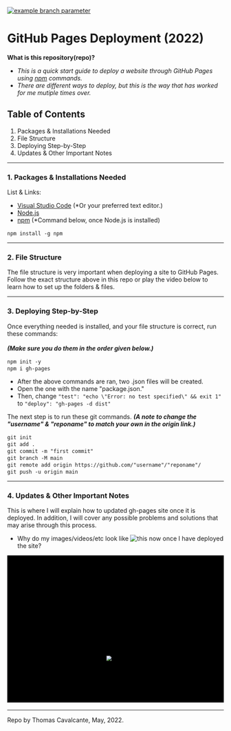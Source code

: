 [![example branch parameter](https://github.com/github/docs/actions/workflows/main.yml/badge.svg?branch=feature-1)](https://app.travis-ci.com/cavalcantethomas/GitHub-Pages-Deploy.svg?branch=main)
# GitHub Pages Deployment (2022)

**What is this repository(repo)?** <br>
- *This is a quick start guide to deploy a website through GitHub Pages using [npm](https://docs.npmjs.com/downloading-and-installing-node-js-and-npm) commands.*
- *There are different ways to deploy, but this is the way that has worked for me mutiple times over.*

## Table of Contents
1. Packages & Installations Needed
2. File Structure
3. Deploying Step-by-Step
4. Updates & Other Important Notes
---

### 1. Packages & Installations Needed
List & Links:
- [Visual Studio Code](https://code.visualstudio.com/download) (*Or your preferred text editor.)
- [Node.js](https://nodejs.org/en/download/)
- [npm](https://docs.npmjs.com/downloading-and-installing-node-js-and-npm) (*Command below, once Node.js is installed)
```
npm install -g npm
```

---

### 2. File Structure
The file structure is very important when deploying a site to GitHub Pages. Follow the exact structure above in this repo or play the video below to learn how to set up the folders & files.

---

### 3. Deploying Step-by-Step
Once everything needed is installed, and your file structure is correct,
run these commands: </br>
</br>
***(Make sure you do them in the order given below.)***
```
npm init -y
npm i gh-pages
```
- After the above commands are ran, two .json files will be created. </br>
- Open the one with the name "package.json." </br>
- Then, change `"test": "echo \"Error: no test specified\" && exit 1"` to `"deploy": "gh-pages -d dist"`

The next step is to run these git commands.
***(A note to change the "username" & "reponame" to match your own in the origin link.)***
```
git init
git add .
git commit -m "first commit"
git branch -M main
git remote add origin https://github.com/"username"/"reponame"/
git push -u origin main
```
---


### 4. Updates & Other Important Notes
This is where I will explain how to updated gh-pages site once it is deployed. In addition, I will cover any possible problems and solutions that may arise through this process.

- Why do my images/videos/etc look like ![this](image.jpg) now once I have deployed the site?

<p align="center">
  <img src="missingfile.gif" />
</p>

---

Repo by Thomas Cavalcante, May, 2022.
